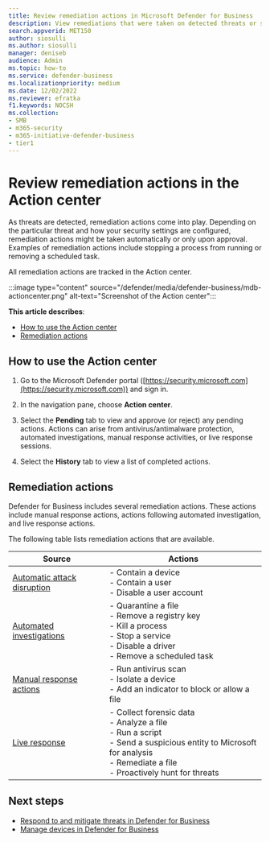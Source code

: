 ```yaml
---
title: Review remediation actions in Microsoft Defender for Business
description: View remediations that were taken on detected threats or suspected attacks with Defender for Business.
search.appverid: MET150
author: siosulli
ms.author: siosulli
manager: deniseb
audience: Admin
ms.topic: how-to
ms.service: defender-business
ms.localizationpriority: medium
ms.date: 12/02/2022
ms.reviewer: efratka
f1.keywords: NOCSH
ms.collection:
- SMB
- m365-security
- m365-initiative-defender-business
- tier1
---
```


# Review remediation actions in the Action center

As threats are detected, remediation actions come into play. Depending on the particular threat and how your security settings are configured, remediation actions might be taken automatically or only upon approval. Examples of remediation actions include stopping a process from running or removing a scheduled task.

All remediation actions are tracked in the Action center.

:::image type="content" source="/defender/media/defender-business/mdb-actioncenter.png" alt-text="Screenshot of the Action center":::

**This article describes**:

- [How to use the Action center](#how-to-use-the-action-center)
- [Remediation actions](#remediation-actions)

## How to use the Action center

1. Go to the Microsoft Defender portal ([https://security.microsoft.com](https://security.microsoft.com)) and sign in.

2. In the navigation pane, choose **Action center**.

3. Select the **Pending** tab to view and approve (or reject) any pending actions. Actions can arise from antivirus/antimalware protection, automated investigations, manual response activities, or live response sessions.

4. Select the **History** tab to view a list of completed actions.

## Remediation actions

Defender for Business includes several remediation actions. These actions include manual response actions, actions following automated investigation, and live response actions.

The following table lists remediation actions that are available.

|Source|Actions|
|---|---|
|[Automatic attack disruption](mdb-attack-disruption.md)|- Contain a device <br/>- Contain a user <br/>- Disable a user account|
|[Automated investigations](/defender-endpoint/automated-investigations)|- Quarantine a file<br/> - Remove a registry key<br/> - Kill a process<br/> - Stop a service<br/> - Disable a driver<br/> - Remove a scheduled task|
|[Manual response actions](/defender-endpoint/respond-machine-alerts)|- Run antivirus scan<br/> - Isolate a device<br/> - Add an indicator to block or allow a file|
|[Live response](/defender-endpoint/live-response)|- Collect forensic data<br/> - Analyze a file<br/> - Run a script<br/> - Send a suspicious entity to Microsoft for analysis<br/> - Remediate a file <br/> - Proactively hunt for threats|

## Next steps

- [Respond to and mitigate threats in Defender for Business](mdb-respond-mitigate-threats.md)
- [Manage devices in Defender for Business](mdb-manage-devices.md)
